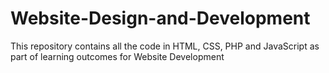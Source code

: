 # Website-Design-and-Development
This repository contains all the code in HTML, CSS, PHP and JavaScript as part of learning outcomes for Website Development
